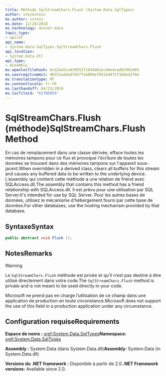 ```yaml
---
title: Méthode SqlStreamChars.Flush (System.Data.SqlTypes)
author: stevestein
ms.author: sstein
ms.date: 12/20/2018
ms.technology: dotnet-data
topic_type:
- apiref
api_name:
- System.Data.SqlTypes.SqlStreamChars.Flush
api_location:
- System.Data.dll
api_type:
- Assembly
ms.openlocfilehash: 8cd24a5ca420552f283da61ecd4edcad02965403
ms.sourcegitcommit: 9b552addadfb57fab0b9e7852ed4f1f1b8a42f8e
ms.translationtype: MT
ms.contentlocale: fr-FR
ms.lasthandoff: 04/23/2019
ms.locfileid: "61705855"
---
```

# <a name="sqlstreamcharsflush-method"></a><span data-ttu-id="ab68d-102">SqlStreamChars.Flush (méthode)</span><span class="sxs-lookup"><span data-stu-id="ab68d-102">SqlStreamChars.Flush Method</span></span>

<span data-ttu-id="ab68d-103">En cas de remplacement dans une classe dérivée, efface toutes les mémoires tampons pour ce flux et provoque l'écriture de toutes les données se trouvant dans des mémoires tampons sur l'appareil sous-jacent.</span><span class="sxs-lookup"><span data-stu-id="ab68d-103">When overridden in a derived class, clears all buffers for this stream and causes any buffered data to be written to the underlying device.</span></span> <span data-ttu-id="ab68d-104">L’assembly qui contient cette méthode a une relation de friend avec SQLAccess.dll.</span><span class="sxs-lookup"><span data-stu-id="ab68d-104">The assembly that contains this method has a friend relationship with SQLAccess.dll.</span></span> <span data-ttu-id="ab68d-105">Il est prévu pour une utilisation par SQL Server.</span><span class="sxs-lookup"><span data-stu-id="ab68d-105">It's intended for use by SQL Server.</span></span> <span data-ttu-id="ab68d-106">Pour les autres bases de données, utilisez le mécanisme d’hébergement fourni par cette base de données.</span><span class="sxs-lookup"><span data-stu-id="ab68d-106">For other databases, use the hosting mechanism provided by that database.</span></span>

## <a name="syntax"></a><span data-ttu-id="ab68d-107">Syntaxe</span><span class="sxs-lookup"><span data-stu-id="ab68d-107">Syntax</span></span>

```csharp
public abstract void Flush ();
```

## <a name="remarks"></a><span data-ttu-id="ab68d-108">Notes</span><span class="sxs-lookup"><span data-stu-id="ab68d-108">Remarks</span></span>

> [!WARNING]
> <span data-ttu-id="ab68d-109">Le `SqlStreamChars.Flush` méthode est privée et qu’il n’est pas destiné à être utilisé directement dans votre code.</span><span class="sxs-lookup"><span data-stu-id="ab68d-109">The `SqlStreamChars.Flush` method is private and is not meant to be used directly in your code.</span></span>
>
> <span data-ttu-id="ab68d-110">Microsoft ne prend pas en charge l’utilisation de ce champ dans une application de production en toute circonstance.</span><span class="sxs-lookup"><span data-stu-id="ab68d-110">Microsoft does not support the use of this field in a production application under any circumstance.</span></span>

## <a name="requirements"></a><span data-ttu-id="ab68d-111">Configuration requise</span><span class="sxs-lookup"><span data-stu-id="ab68d-111">Requirements</span></span>

<span data-ttu-id="ab68d-112">**Espace de noms :** <xref:System.Data.SqlTypes></span><span class="sxs-lookup"><span data-stu-id="ab68d-112">**Namespace:** <xref:System.Data.SqlTypes></span></span>

<span data-ttu-id="ab68d-113">**Assembly :** System.Data (dans System.Data.dll)</span><span class="sxs-lookup"><span data-stu-id="ab68d-113">**Assembly:** System.Data (in System.Data.dll)</span></span>

<span data-ttu-id="ab68d-114">**Versions du .NET framework :** Disponible à partir de 2.0.</span><span class="sxs-lookup"><span data-stu-id="ab68d-114">**.NET Framework versions:** Available since 2.0.</span></span>